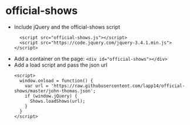 # official-shows
- Include jQuery and the official-shows script
  ```      
    <script src="official-shows.js"></script>
    <script src="https://code.jquery.com/jquery-3.4.1.min.js"></script>
  ```
- Add a container on the page: `<div id="official-shows"></div>`
- Add a load script and pass the json url
  ```
  <script>   
    window.onload = function() {
      var url = 'https://raw.githubusercontent.com/lapp14/official-shows/master/john-thomas.json';
      if (window.jQuery) {
        Shows.loadShows(url);
      }
    }
  </script>
  ```